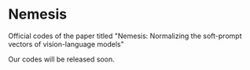 # Nemesis
Official codes of the paper titled "Nemesis: Normalizing the soft-prompt vectors of vision-language models"

Our codes will be released soon.
